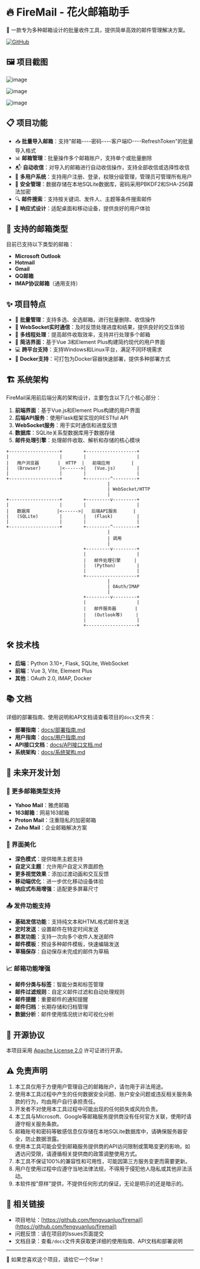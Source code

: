 # 🔥 FireMail - 花火邮箱助手

🌟 一款专为多种邮箱设计的批量收件工具，提供简单高效的邮件管理解决方案。

[![GitHub](https://img.shields.io/github/license/fengyuanluo/firemail)](https://github.com/fengyuanluo/firemail)

## 🖼️ 项目截图

![image](https://git.adust.f5.si/gh/fengyuanluo/tuchuang@main/20250410194654.png)

![image](https://git.adust.f5.si/gh/fengyuanluo/tuchuang@main/20250410194726.png)

![image](https://git.adust.f5.si/gh/fengyuanluo/tuchuang@main/20250410194744.png)

## 📋 项目功能

- 📥 **批量导入邮箱**：支持"邮箱----密码----客户端ID----RefreshToken"的批量导入格式
- 📊 **邮箱管理**：批量操作多个邮箱账户，支持单个或批量删除
- 📬 **自动收信**：对导入的邮箱进行自动收信操作，支持全部收信或选择性收信
- 👥 **多用户系统**：支持用户注册、登录，权限分级管理，管理员可管理所有用户
- 🔐 **安全管理**：数据存储在本地SQLite数据库，密码采用PBKDF2和SHA-256算法加密
- 🔍 **邮件搜索**：支持按关键词、发件人、主题等条件搜索邮件
- 📱 **响应式设计**：适配桌面和移动设备，提供良好的用户体验

## 📧 支持的邮箱类型

目前已支持以下类型的邮箱：

- **Microsoft Outlook**
- **Hotmail**
- **Gmail**
- **QQ邮箱**
- **IMAP协议邮箱**（通用支持）

## ✨ 项目特点

- 🚀 **批量管理**：支持多选、全选邮箱，进行批量删除、收信操作
- 🔄 **WebSocket实时通信**：及时反馈处理进度和结果，提供良好的交互体验
- 🧵 **多线程处理**：提高邮件收取效率，支持并行处理多个邮箱
- 🎨 **简洁界面**：基于Vue 3和Element Plus构建简约现代的用户界面
- 💻 **跨平台支持**：支持Windows和Linux平台，满足不同环境需求
- 🔧 **Docker支持**：可打包为Docker容器快速部署，提供多种部署方式

## 🏗️ 系统架构

FireMail采用前后端分离的架构设计，主要包含以下几个核心部分：

1. **前端界面**：基于Vue.js和Element Plus构建的用户界面
2. **后端API服务**：使用Flask框架实现的RESTful API
3. **WebSocket服务**：用于实时通信和进度反馈
4. **数据库**：SQLite关系型数据库用于数据存储
5. **邮件处理引擎**：处理邮件收取、解析和存储的核心模块

```
+-------------------+        +-------------------+
|                   |        |                   |
|   用户浏览器       |  HTTP  |   前端应用        |
|   (Browser)       |<------>|   (Vue.js)        |
|                   |        |                   |
+-------------------+        +---------^---------+
                                      |
                                      | WebSocket/HTTP
                                      |
+-------------------+        +---------v---------+
|                   |        |                   |
|   数据库          |<------>|   后端API服务      |
|   (SQLite)        |        |   (Flask)         |
|                   |        |                   |
+-------------------+        +---------^---------+
                                      |
                                      | 调用
                                      |
                             +---------v---------+
                             |                   |
                             |   邮件处理引擎     |
                             |   (Python)        |
                             |                   |
                             +-------------------+
                                      |
                                      | OAuth/IMAP
                                      |
                             +---------v---------+
                             |                   |
                             |   邮件服务器       |
                             |   (Outlook等)     |
                             |                   |
                             +-------------------+
```

## 🛠️ 技术栈

- **后端**：Python 3.10+, Flask, SQLite, WebSocket
- **前端**：Vue 3, Vite, Element Plus
- **其他**：OAuth 2.0, IMAP, Docker

## 📚 文档

详细的部署指南、使用说明和API文档请查看项目的`docs`文件夹：

- **部署指南**：[docs/部署指南.md](docs/部署指南.md)
- **用户指南**：[docs/用户指南.md](docs/用户指南.md)
- **API接口文档**：[docs/API接口文档.md](docs/API接口文档.md)
- **系统架构**：[docs/系统架构.md](docs/系统架构.md)

## 🔮 未来开发计划

### 📧 更多邮箱类型支持

- **Yahoo Mail**：雅虎邮箱
- **163邮箱**：网易163邮箱
- **Proton Mail**：注重隐私的加密邮箱
- **Zoho Mail**：企业邮箱解决方案

### 🎨 界面美化

- **深色模式**：提供暗黑主题支持
- **自定义主题**：允许用户自定义界面颜色
- **更多视觉效果**：添加过渡动画和交互反馈
- **移动端优化**：进一步优化移动设备体验
- **响应式布局增强**：适配更多屏幕尺寸

### 📤 发件功能支持

- **基础发信功能**：支持纯文本和HTML格式邮件发送
- **定时发送**：设置邮件在特定时间发送
- **群发功能**：支持一次向多个收件人发送邮件
- **邮件模板**：预设多种邮件模板，快速编辑发送
- **草稿保存**：自动保存未完成的邮件为草稿

### 📈 邮箱功能增强

- **邮件分类与标签**：智能分类和标签管理
- **邮件过滤规则**：自定义邮件过滤和自动处理规则
- **邮件提醒**：重要邮件的通知提醒
- **邮件归档**：长期存储和归档管理
- **数据分析**：邮件使用情况统计和可视化分析

## 📄 开源协议

本项目采用 [Apache License 2.0](https://www.apache.org/licenses/LICENSE-2.0) 许可证进行开源。

## ⚠️ 免责声明

1. 本工具仅用于方便用户管理自己的邮箱账户，请勿用于非法用途。
2. 使用本工具过程中产生的任何数据安全问题、账户安全问题或违反相关服务条款的行为，均由用户自行承担责任。
3. 开发者不对使用本工具过程中可能出现的任何损失或风险负责。
4. 本工具与Microsoft、Google等邮箱服务提供商没有任何官方关联，使用时请遵守相关服务条款。
5. 邮箱账号和密码等敏感信息仅存储在本地SQLite数据库中，请确保服务器安全，防止数据泄露。
6. 使用本工具可能会受到邮箱服务提供商的API访问限制或策略变更的影响，如遇访问受限，请遵循相关提供商的政策调整使用方式。
7. 本工具不保证100%的兼容性和可用性，可能因第三方服务变更而需要更新。
8. 用户在使用过程中应遵守当地法律法规，不得用于侵犯他人隐私或其他非法活动。
9. 本软件按"原样"提供，不提供任何形式的保证，无论是明示的还是暗示的。

## 🔗 相关链接

- 项目地址：[https://github.com/fengyuanluo/firemail](https://github.com/fengyuanluo/firemail)
- 问题反馈：请在项目的Issues页面提交
- 文档目录：查看`/docs`文件夹获取更详细的使用指南、API文档和部署说明

---

💖 如果您喜欢这个项目，请给它一个Star！ 